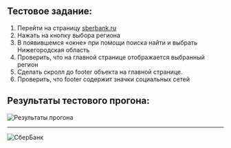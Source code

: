 **Тестовое задание:**
---
1. Перейти на страницу [sberbank.ru](http://www.sberbank.ru)
2. Нажать на кнопку выбора региона
3. В появившемся «окне»  при помощи поиска найти и выбрать Нижегородская область
4. Проверить, что на главной странице отображается выбранный регион
5. Сделать скролл до footer объекта на главной странице.
6. Проверить, что footer содержит значки социальных сетей

**Результаты тестового прогона:**
---
![Результаты прогона](https://github.com/specialistAplana/SBT/blob/master/src/main/resources/images/ResultTest.jpg)

---
![СберБанк](https://github.com/specialistAplana/SBT/blob/master/src/main/resources/images/SberbankLogotip.jpg)
